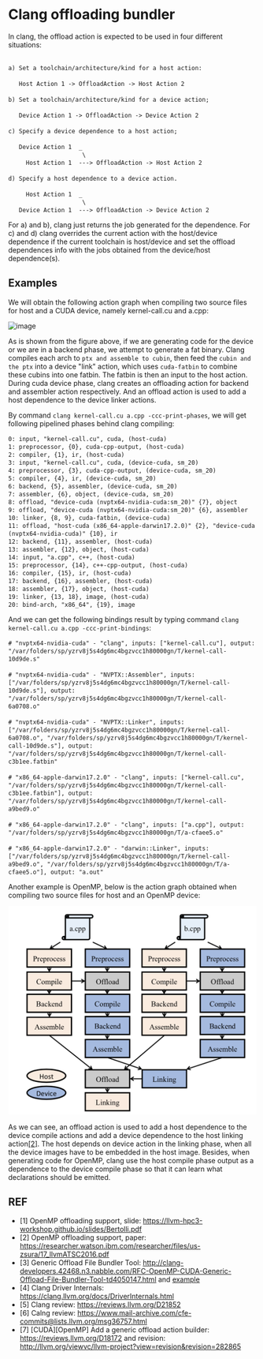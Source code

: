 # Clang offloading bundler

In clang, the offload action is expected to be used in four different situations:

```

a) Set a toolchain/architecture/kind for a host action:

   Host Action 1 -> OffloadAction -> Host Action 2

b) Set a toolchain/architecture/kind for a device action;

   Device Action 1 -> OffloadAction -> Device Action 2

c) Specify a device dependence to a host action;

   Device Action 1  _
                     \
     Host Action 1  ---> OffloadAction -> Host Action 2

d) Specify a host dependence to a device action.

     Host Action 1  _
                     \
   Device Action 1  ---> OffloadAction -> Device Action 2

```

For a) and b), clang just returns the job generated for the dependence. For
c) and d) clang overrides the current action with the host/device dependence
if the current toolchain is host/device and set the offload dependences
info with the jobs obtained from the device/host dependence(s).

## Examples
We will obtain the following action graph when compiling two source files for host and a CUDA device, namely kernel-call.cu and a.cpp:

![image](./img/export.png "CUDA offload example")

As is shown from the figure above, if we are generating code for the device or we are in a backend phase, we attempt to generate a fat binary. Clang compiles each arch to `ptx and assemble to cubin`, then feed the `cubin and the ptx` into a device "link" action, which uses `cuda-fatbin` to combine these cubins into one fatbin.  The fatbin is then an input to the host action. During cuda device phase, clang creates an offloading action for backend and assembler action respectively. And an offload action is used to add a host dependence to the device linker actions.

By command `clang kernel-call.cu a.cpp -ccc-print-phases`, we will get following pipelined phases behind clang compiling:

```
0: input, "kernel-call.cu", cuda, (host-cuda)
1: preprocessor, {0}, cuda-cpp-output, (host-cuda)
2: compiler, {1}, ir, (host-cuda)
3: input, "kernel-call.cu", cuda, (device-cuda, sm_20)
4: preprocessor, {3}, cuda-cpp-output, (device-cuda, sm_20)
5: compiler, {4}, ir, (device-cuda, sm_20)
6: backend, {5}, assembler, (device-cuda, sm_20)
7: assembler, {6}, object, (device-cuda, sm_20)
8: offload, "device-cuda (nvptx64-nvidia-cuda:sm_20)" {7}, object
9: offload, "device-cuda (nvptx64-nvidia-cuda:sm_20)" {6}, assembler
10: linker, {8, 9}, cuda-fatbin, (device-cuda)
11: offload, "host-cuda (x86_64-apple-darwin17.2.0)" {2}, "device-cuda (nvptx64-nvidia-cuda)" {10}, ir
12: backend, {11}, assembler, (host-cuda)
13: assembler, {12}, object, (host-cuda)
14: input, "a.cpp", c++, (host-cuda)
15: preprocessor, {14}, c++-cpp-output, (host-cuda)
16: compiler, {15}, ir, (host-cuda)
17: backend, {16}, assembler, (host-cuda)
18: assembler, {17}, object, (host-cuda)
19: linker, {13, 18}, image, (host-cuda)
20: bind-arch, "x86_64", {19}, image
```

And we can get the following bindings result by typing command `clang kernel-call.cu a.cpp -ccc-print-bindings`:

```
# "nvptx64-nvidia-cuda" - "clang", inputs: ["kernel-call.cu"], output: "/var/folders/sp/yzrv8j5s4dg6mc4bgzvcc1h80000gn/T/kernel-call-10d9de.s"

# "nvptx64-nvidia-cuda" - "NVPTX::Assembler", inputs: ["/var/folders/sp/yzrv8j5s4dg6mc4bgzvcc1h80000gn/T/kernel-call-10d9de.s"], output: "/var/folders/sp/yzrv8j5s4dg6mc4bgzvcc1h80000gn/T/kernel-call-6a0708.o"

# "nvptx64-nvidia-cuda" - "NVPTX::Linker", inputs: ["/var/folders/sp/yzrv8j5s4dg6mc4bgzvcc1h80000gn/T/kernel-call-6a0708.o", "/var/folders/sp/yzrv8j5s4dg6mc4bgzvcc1h80000gn/T/kernel-call-10d9de.s"], output: "/var/folders/sp/yzrv8j5s4dg6mc4bgzvcc1h80000gn/T/kernel-call-c3b1ee.fatbin"

# "x86_64-apple-darwin17.2.0" - "clang", inputs: ["kernel-call.cu", "/var/folders/sp/yzrv8j5s4dg6mc4bgzvcc1h80000gn/T/kernel-call-c3b1ee.fatbin"], output: "/var/folders/sp/yzrv8j5s4dg6mc4bgzvcc1h80000gn/T/kernel-call-a9bed9.o"

# "x86_64-apple-darwin17.2.0" - "clang", inputs: ["a.cpp"], output: "/var/folders/sp/yzrv8j5s4dg6mc4bgzvcc1h80000gn/T/a-cfaee5.o"

# "x86_64-apple-darwin17.2.0" - "darwin::Linker", inputs: ["/var/folders/sp/yzrv8j5s4dg6mc4bgzvcc1h80000gn/T/kernel-call-a9bed9.o", "/var/folders/sp/yzrv8j5s4dg6mc4bgzvcc1h80000gn/T/a-cfaee5.o"], output: "a.out"

```
Another example is OpenMP, below is the action graph obtained when compiling two source files for host and an OpenMP device:

![image](./img/openmp-offload-example.png "OpenMP offload example")

As we can see, an offload action is used to add a host dependence to the device compile actions and add a device dependence to the host linking action[[2]](#ibm_offload_paper). The host depends on device action in the linking phase, when all the device images have to be embedded in the host image. Besides, when generating code for OpenMP, clang use the host compile phase output as a dependence to the device compile phase so that it can learn what declarations should be emitted.

## REF
- [1] OpenMP offloading support, slide: <https://llvm-hpc3-workshop.github.io/slides/Bertolli.pdf> 
- [2] <span id="ibm_offload_paper">OpenMP offloading support, paper: <https://researcher.watson.ibm.com/researcher/files/us-zsura/17_llvmATSC2016.pdf> </span>
- [3] Generic Offload File Bundler Tool: <http://clang-developers.42468.n3.nabble.com/RFC-OpenMP-CUDA-Generic-Offload-File-Bundler-Tool-td4050147.html> and [example](https://chromium.googlesource.com/external/github.com/llvm-mirror/clang/+/refs/heads/master/test/Driver/openmp-offload-gpu.c)
- [4] Clang Driver Internals: <https://clang.llvm.org/docs/DriverInternals.html>
- [5] Clang review: <https://reviews.llvm.org/D21852>
- [6] Calng review: <https://www.mail-archive.com/cfe-commits@lists.llvm.org/msg36757.html>
- [7] [CUDA][OpenMP] Add a generic offload action builder: <https://reviews.llvm.org/D18172> and revision: <http://llvm.org/viewvc/llvm-project?view=revision&revision=282865>
